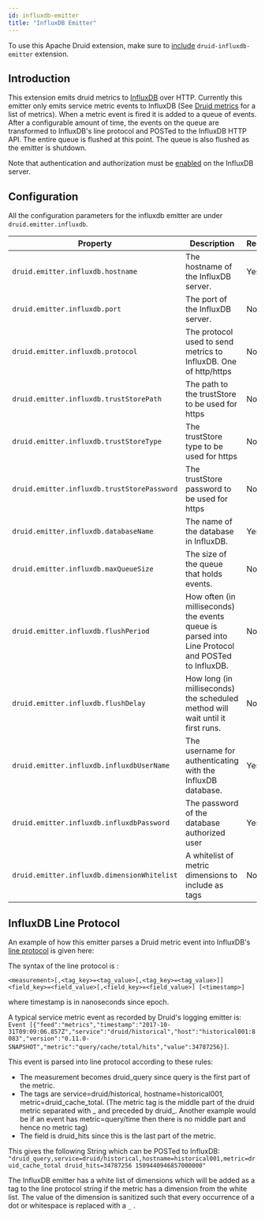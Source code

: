 ```yaml
---
id: influxdb-emitter
title: "InfluxDB Emitter"
---
```


<!--
  ~ Licensed to the Apache Software Foundation (ASF) under one
  ~ or more contributor license agreements.  See the NOTICE file
  ~ distributed with this work for additional information
  ~ regarding copyright ownership.  The ASF licenses this file
  ~ to you under the Apache License, Version 2.0 (the
  ~ "License"); you may not use this file except in compliance
  ~ with the License.  You may obtain a copy of the License at
  ~
  ~   http://www.apache.org/licenses/LICENSE-2.0
  ~
  ~ Unless required by applicable law or agreed to in writing,
  ~ software distributed under the License is distributed on an
  ~ "AS IS" BASIS, WITHOUT WARRANTIES OR CONDITIONS OF ANY
  ~ KIND, either express or implied.  See the License for the
  ~ specific language governing permissions and limitations
  ~ under the License.
  -->


To use this Apache Druid extension, make sure to [include](../../development/extensions.md#loading-extensions) `druid-influxdb-emitter` extension.

## Introduction

This extension emits druid metrics to [InfluxDB](https://www.influxdata.com/time-series-platform/influxdb/) over HTTP. Currently this emitter only emits service metric events to InfluxDB (See [Druid metrics](../../operations/metrics.md) for a list of metrics).
When a metric event is fired it is added to a queue of events. After a configurable amount of time, the events on the queue are transformed to InfluxDB's line protocol
and POSTed to the InfluxDB HTTP API. The entire queue is flushed at this point. The queue is also flushed as the emitter is shutdown.

Note that authentication and authorization must be [enabled](https://docs.influxdata.com/influxdb/v1.7/administration/authentication_and_authorization/) on the InfluxDB server.

## Configuration

All the configuration parameters for the influxdb emitter are under `druid.emitter.influxdb`.

|Property|Description|Required?|Default|
|--------|-----------|---------|-------|
|`druid.emitter.influxdb.hostname`|The hostname of the InfluxDB server.|Yes|N/A|
|`druid.emitter.influxdb.port`|The port of the InfluxDB server.|No|8086|
|`druid.emitter.influxdb.protocol`|The protocol used to send metrics to InfluxDB. One of http/https|No|http|
|`druid.emitter.influxdb.trustStorePath`|The path to the trustStore to be used for https|No|none|
|`druid.emitter.influxdb.trustStoreType`|The trustStore type to be used for https|No|jks|
|`druid.emitter.influxdb.trustStorePassword`|The trustStore password to be used for https|No|none|
|`druid.emitter.influxdb.databaseName`|The name of the database in InfluxDB.|Yes|N/A|
|`druid.emitter.influxdb.maxQueueSize`|The size of the queue that holds events.|No|Integer.MAX_VALUE(=2^31-1)|
|`druid.emitter.influxdb.flushPeriod`|How often (in milliseconds) the events queue is parsed into Line Protocol and POSTed to InfluxDB.|No|60000|
|`druid.emitter.influxdb.flushDelay`|How long (in milliseconds) the scheduled method will wait until it first runs.|No|60000|
|`druid.emitter.influxdb.influxdbUserName`|The username for authenticating with the InfluxDB database.|Yes|N/A|
|`druid.emitter.influxdb.influxdbPassword`|The password of the database authorized user|Yes|N/A|
|`druid.emitter.influxdb.dimensionWhitelist`|A whitelist of metric dimensions to include as tags|No|`["dataSource","type","numMetrics","numDimensions","threshold","dimension","taskType","taskStatus","tier"]`|

## InfluxDB Line Protocol

An example of how this emitter parses a Druid metric event into InfluxDB's [line protocol](https://docs.influxdata.com/influxdb/v1.7/write_protocols/line_protocol_reference/) is given here:

The syntax of the line protocol is :

`<measurement>[,<tag_key>=<tag_value>[,<tag_key>=<tag_value>]] <field_key>=<field_value>[,<field_key>=<field_value>] [<timestamp>]`

where timestamp is in nanoseconds since epoch.

A typical service metric event as recorded by Druid's logging emitter is: `Event [{"feed":"metrics","timestamp":"2017-10-31T09:09:06.857Z","service":"druid/historical","host":"historical001:8083","version":"0.11.0-SNAPSHOT","metric":"query/cache/total/hits","value":34787256}]`.

This event is parsed into line protocol according to these rules:

* The measurement becomes druid_query since query is the first part of the metric.
* The tags are service=druid/historical, hostname=historical001, metric=druid_cache_total. (The metric tag is the middle part of the druid metric separated with _ and preceded by druid_. Another example would be if an event has metric=query/time then there is no middle part and hence no metric tag)
* The field is druid_hits since this is the last part of the metric.

This gives the following String which can be POSTed to InfluxDB: `"druid_query,service=druid/historical,hostname=historical001,metric=druid_cache_total druid_hits=34787256 1509440946857000000"`

The InfluxDB emitter has a white list of dimensions
which will be added as a tag to the line protocol string if the metric has a dimension from the white list.
The value of the dimension is sanitized such that every occurrence of a dot or whitespace is replaced with a `_` .
